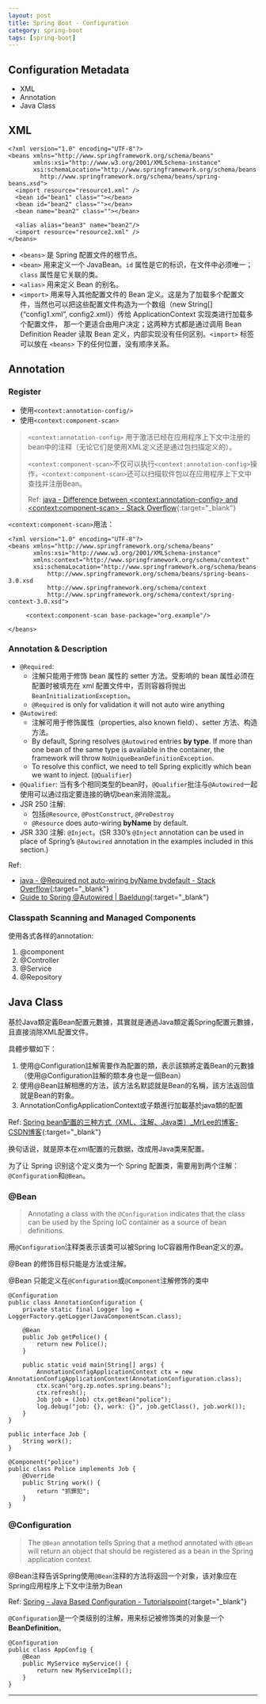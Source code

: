 ```yaml
---
layout: post
title: Spring Boot - Configuration
category: spring-boot
tags: [spring-boot]
---
```


## Configuration Metadata

- XML
- Annotation
- Java Class

## XML

```
<?xml version="1.0" encoding="UTF-8"?>
<beans xmlns="http://www.springframework.org/schema/beans"
       xmlns:xsi="http://www.w3.org/2001/XMLSchema-instance"
       xsi:schemaLocation="http://www.springframework.org/schema/beans
         http://www.springframework.org/schema/beans/spring-beans.xsd">
  <import resource="resource1.xml" />
  <bean id="bean1" class=""></bean>
  <bean id="bean2" class=""></bean>
  <bean name="bean2" class=""></bean>

  <alias alias="bean3" name="bean2"/>
  <import resource="resource2.xml" />
</beans>
```

- `<beans>` 是 Spring 配置文件的根节点。
- `<bean>` 用来定义一个 JavaBean。`id` 属性是它的标识，在文件中必须唯一；`class` 属性是它关联的类。
- `<alias>` 用来定义 Bean 的别名。
- `<import>` 用来导入其他配置文件的 Bean 定义。这是为了加载多个配置文件，当然也可以把这些配置文件构造为一个数组（new String[] {“config1.xml”, config2.xml}）传给 ApplicationContext 实现类进行加载多个配置文件，
  那一个更适合由用户决定；这两种方式都是通过调用 Bean Definition Reader 读取 Bean 定义，内部实现没有任何区别。`<import>` 标签可以放在 `<beans>` 下的任何位置，没有顺序关系。

## Annotation

### Register

- 使用`<context:annotation-config/>`
- 使用`<context:component-scan>`

> `<context:annotation-config>` 用于激活已经在应用程序上下文中注册的bean中的注释（无论它们是使用XML定义还是通过包扫描定义的）。
>
> `<context:component-scan>`不仅可以执行`<context:annotation-config>`操作，`<context:component-scan>`还可以扫描软件包以在应用程序上下文中查找并注册Bean。
>
> Ref: [java - Difference between \<context:annotation-config> and \<context:component-scan> - Stack Overflow](https://bit.ly/332icjZ){:target="_blank"}

`<context:component-scan>`用法：

```
<?xml version="1.0" encoding="UTF-8"?>
<beans xmlns="http://www.springframework.org/schema/beans"
       xmlns:xsi="http://www.w3.org/2001/XMLSchema-instance"
       xmlns:context="http://www.springframework.org/schema/context"
       xsi:schemaLocation="http://www.springframework.org/schema/beans 
           http://www.springframework.org/schema/beans/spring-beans-3.0.xsd
           http://www.springframework.org/schema/context
           http://www.springframework.org/schema/context/spring-context-3.0.xsd">
               
     <context:component-scan base-package="org.example"/>
     
</beans>
```

### Annotation & Description

- `@Required`:
   - 注解只能用于修饰 bean 属性的 setter 方法。受影响的 bean 属性必须在配置时被填充在 xml 配置文件中，否则容器将抛出`BeanInitializationException`。
   - `@Required` is only for validation it will not auto wire anything
- `@Autowired`:
   - 注解可用于修饰属性（properties, also known field）、setter 方法、构造方法。
   - By default, Spring resolves `@Autowired` entries **by type**. If more than one bean of the same type is available in the container, the framework will throw `NoUniqueBeanDefinitionException`.
   - To resolve this conflict, we need to tell Spring explicitly which bean we want to inject. (`@Qualifier`)
- `@Qualifier`: 当有多个相同类型的bean时，`@Qualifier`批注与`@Autowired`一起使用可以通过指定要连接的确切bean来消除混乱。
- JSR 250 注解:
   - 包括`@Resource`, `@PostConstruct`, `@PreDestroy`
   - `@Resource` does auto-wiring **byName** by default.
- JSR 330 注解: `@Inject`。(SR 330’s `@Inject` annotation can be used in place of Spring’s `@Autowired` annotation in the examples included in this section.)

Ref: 
- [java - @Required not auto-wiring byName bydefault - Stack Overflow](https://stackoverflow.com/questions/50966984/required-not-auto-wiring-byname-bydefault){:target="_blank"}
- [Guide to Spring @Autowired \| Baeldung](https://www.baeldung.com/spring-autowire){:target="_blank"}

### Classpath Scanning and Managed Components

使用各式各样的annotation:
1. @component
2. @Controller
3. @Service
4. @Repository

## Java Class

基於Java類定義Bean配置元數據，其實就是通過Java類定義Spring配置元數據，且直接消除XML配置文件。

具體步驟如下：
1. 使用@Configuration註解需要作為配置的類，表示該類將定義Bean的元數據（使用@Configuration註解的類本身也是一個Bean）
2. 使用@Bean註解相應的方法，該方法名默認就是Bean的名稱，該方法返回值就是Bean的對象。
3. AnnotationConfigApplicationContext或子類進行加載基於java類的配置

Ref: [Spring bean配置的三种方式（XML、注解、Java类）_MrLee的博客-CSDN博客](https://blog.csdn.net/echizao1839/article/details/88063013){:target="_blank"}

换句话说，就是原本在xml配置的元数据，改成用Java类来配置。

为了让 Spring 识别这个定义类为一个 Spring 配置类，需要用到两个注解：`@Configuration`和`@Bean`。

### @Bean

> Annotating a class with the `@Configuration` indicates that the class can be used by the Spring IoC container as a source of bean definitions.

用`@Configuration`注释类表示该类可以被Spring IoC容器用作Bean定义的源。

@Bean 的修饰目标只能是方法或注解。

@Bean 只能定义在`@Configuration`或`@Component`注解修饰的类中

```
@Configuration
public class AnnotationConfiguration {
    private static final Logger log = LoggerFactory.getLogger(JavaComponentScan.class);

    @Bean
    public Job getPolice() {
        return new Police();
    }

    public static void main(String[] args) {
        AnnotationConfigApplicationContext ctx = new AnnotationConfigApplicationContext(AnnotationConfiguration.class);
        ctx.scan("org.zp.notes.spring.beans");
        ctx.refresh();
        Job job = (Job) ctx.getBean("police");
        log.debug("job: {}, work: {}", job.getClass(), job.work());
    }
}

public interface Job {
    String work();
}

@Component("police")
public class Police implements Job {
    @Override
    public String work() {
        return "抓罪犯";
    }
}
```

### @Configuration

> The `@Bean` annotation tells Spring that a method annotated with `@Bean` will return an object that should be registered as a bean in the Spring application context.

@Bean注释告诉Spring使用`@Bean`注释的方法将返回一个对象，该对象应在Spring应用程序上下文中注册为Bean

Ref: [Spring - Java Based Configuration - Tutorialspoint](https://www.tutorialspoint.com/spring/spring_java_based_configuration.htm){:target="_blank"}

`@Configuration`是一个类级别的注解，用来标记被修饰类的对象是一个**BeanDefinition**。

```
@Configuration
public class AppConfig {
    @Bean
    public MyService myService() {
        return new MyServiceImpl();
    }
}
```

---